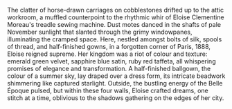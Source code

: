 The clatter of horse-drawn carriages on cobblestones drifted up to the attic workroom, a muffled counterpoint to the rhythmic whir of Eloise Clementine Moreau's treadle sewing machine.  Dust motes danced in the shafts of pale November sunlight that slanted through the grimy windowpanes, illuminating the cramped space.  Here, nestled amongst bolts of silk, spools of thread, and half-finished gowns, in a forgotten corner of Paris, 1888, Eloise reigned supreme. Her kingdom was a riot of colour and texture: emerald green velvet, sapphire blue satin, ruby red taffeta, all whispering promises of elegance and transformation.  A half-finished ballgown, the colour of a summer sky, lay draped over a dress form, its intricate beadwork shimmering like captured starlight.  Outside, the bustling energy of the Belle Époque pulsed, but within these four walls, Eloise crafted dreams, one stitch at a time, oblivious to the shadows gathering on the edges of her city.

